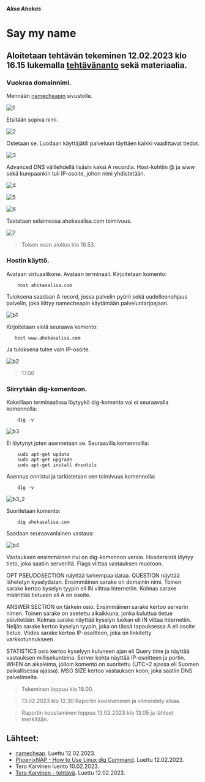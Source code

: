 
##### Alisa Ahokas

# Say my name													

## Aloitetaan tehtävän tekeminen 12.02.2023 klo 16.15 lukemalla [tehtävänanto](https://terokarvinen.com/2023/linux-palvelimet-2023-alkukevat/) sekä materiaalia.

### Vuokraa domainnimi.

Mennään [namecheapin](https://www.namecheap.com/) sivustolle.


![1](https://user-images.githubusercontent.com/112398757/218438709-b7664f98-4c4c-4900-8a84-eeb0d0f75680.JPG)



Etsitään sopiva nimi.


![2](https://user-images.githubusercontent.com/112398757/218438832-049cf734-a238-4dc0-b2de-7b25ca7c54b4.JPG)




Ostetaan se. Luodaan käyttäjätili palveluun täyttäen kaikki vaadittavat tiedot.


![3](https://user-images.githubusercontent.com/112398757/218438894-533e140a-fdee-4845-9cbb-c30f10fe23ec.JPG)



Advanced DNS välilehdellä lisäsin kaksi A recordia. Host-kohtiin @ ja www sekä kumpaankin tuli IP-osoite, johon nimi yhdistetään.


![4](https://user-images.githubusercontent.com/112398757/218438944-11b2177a-ac9a-4b2b-8b3a-41be93c756f9.JPG)



![5](https://user-images.githubusercontent.com/112398757/218438994-23f3499c-d6d3-44ed-81f6-bbc59003f5ff.JPG)



![6](https://user-images.githubusercontent.com/112398757/218439056-2493283f-b824-40f9-a3b1-818bf039e006.JPG)



Testataan selaimessa ahokasalisa.com toimivuus.


![7](https://user-images.githubusercontent.com/112398757/218439106-f26d057e-08e3-4a15-8d31-46ddccd3b64c.JPG)



> Toisen osan aloitus klo 16.53.


### Hostin käyttö. 

Avataan virtuaalikone. Avataan terminaali. Kirjoitetaan komento:

        host ahokasalisa.com

Tuloksena saadaan A record, jossa palvelin pyörii sekä uudelleenohjaus palvelin, joka liittyy namecheapin käytämään palveluntarjoajaan.


![b1](https://user-images.githubusercontent.com/112398757/218439611-b9439bd7-7b3d-40c1-bc4e-24390222235f.JPG)



Kirjoitetaan vielä seuraava komento:

       host www.ahokasalisa.com

Ja tuloksena tulee vain IP-osoite.


![b2](https://user-images.githubusercontent.com/112398757/218439873-c514a594-7c04-46e6-8f17-54b34934777e.JPG)



> 17.06

### Siirrytään dig-komentoon.

Kokeillaan terminaalissa löytyykö dig-komento vai ei seuraavalla komennolla:

        dig -v


![b3](https://user-images.githubusercontent.com/112398757/218439964-2f61d777-0a86-4dd4-af4c-bc5220407d12.JPG)



Ei löytynyt joten asennetaan se. Seuraavilla komennoilla:

        sudo apt-get update
        sudo apt-get upgrade 
        sudo apt-get install dnsutils

Asennus onnistui ja tarkistetaan sen toimivuus komennolla:

        dig -v


![b3_2](https://user-images.githubusercontent.com/112398757/218440071-9c50b68f-66bf-48b1-b3cd-924bbee9c2c6.JPG)



Suoritetaan komento:

        dig ahokasalisa.com

Saadaan seuraavanlainen vastaus:


![b4](https://user-images.githubusercontent.com/112398757/218440152-ec1e8386-f60f-4bc1-8bb3-5baaa0d575be.JPG)



Vastauksen ensimmäinen rivi on dig-komennon versio. Headersistä löytyy tieto, joka saatiin serveriltä. Flags viittaa vastauksen muotoon.

OPT PSEUDOSECTION näyttää tarkempaa dataa. QUESTION näyttää lähetetyn kyselydatan. Ensimmäinen sarake on domainin nimi. Toinen sarake kertoo kyselyn tyypin eli IN viittaa Internetiin. Kolmas sarake määrittää tietueen eli A on osoite.

ANSWER SECTION on tärkein osio. Ensimmäinen sarake kertoo serverin nimen. Toinen sarake on asetettu aikaikkuna, jonka kuluttua tietue päivitetään. Kolmas sarake näyttää kyselyn luokan eli IN vittaa Internetiin. Neljäs sarake kertoo kyselyn tyypin, joka on tässä tapauksessa A eli osoite tietue. Viides sarake kertoo IP-osoitteen, joka on linkitetty varkkotunnukseen.

STATISTICS osio kertoo kyselyyn kuluneen ajan eli Query time ja näyttää vastauksen millisekunteina. Server kohta näyttää IP-osoitteen ja portin. WHEN on aikaleima, jolloin komento on suoritettu (UTC+2 ajassa eli Suomen paikallisessa ajassa).
MSG SIZE kertoo vastauksen koon, joka saatiin DNS palvelimelta.

> Tekeminen loppuu klo 18.00.


> 13.02.2023 klo 12.30 Raportin koostaminen ja viimeistely alkaa.

>Raportin koostaminen loppuu 13.02.2023 klo 13.05 ja lähteet merkitään.


## Lähteet:

- [namecheap](https://www.namecheap.com/). Luettu 12.02.2023.
- [PhoenixNAP - How to Use Linux dig Command](https://phoenixnap.com/kb/linux-dig-command-examples). Luettu 12.02.2023.
- Tero Karvinen luento 10.02.2023.
- [Tero Karvinen - tehtävä](https://terokarvinen.com/2023/linux-palvelimet-2023-alkukevat/). Luettu 12.02.2023.
